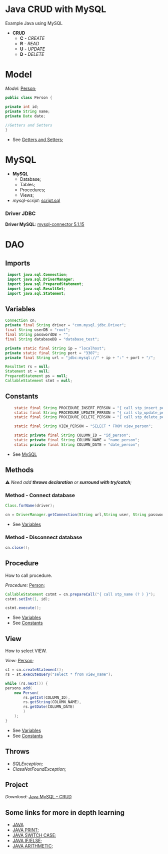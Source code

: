 Java CRUD with MySQL
======================

Example Java using MySQL

* **CRUD**
  *  **C** - _CREATE_
  *  **R** - _READ_
  *  **U** - _UPDATE_
  *  **D** - _DELETE_


# Model

_Model:_ [Person](src/model/Person.java);

```java
public class Person {

private int id;
private String name;
private Date date;
    
//Getters and Setters
}
```
* See [Getters and Setters](https://github.com/fefong/java_GettersAndSetters);

# MySQL


* **MySQL**
  * Database;
  * Tables;
  * Procedures;
  * Views;
* _mysql-script:_ [script.sql](scripts/SCRIPT.sql)


### Driver JDBC

**Driver MySQL**: [mysql-connector 5.1.15](https://github.com/fefong/java_mysql_crud/raw/master/libs/mysql-connector-java-5.1.15-bin.jar)


# DAO

## Imports

```java
 import java.sql.Connection;
 import java.sql.DriverManager;
 import java.sql.PreparedStatement;
 import java.sql.ResultSet;
 import java.sql.Statement;
```

## Variables

```java
Connection cn;
private final String driver = "com.mysql.jdbc.Driver";
final String userDB = "root";
final String passwordDB = "";
final String databaseDB = "database_test";

private static final String ip = "localhost";
private static final String port = "3307";
private final String url = "jdbc:mysql://" + ip + ":" + port + "/";

ResultSet rs = null;
Statement st = null;
PreparedStatement ps = null;
CallableStatement stmt = null;
```

## Constants

```java
	static final String PROCEDURE_INSERT_PERSON = "{ call stp_insert_person (?, ? ) }";
	static final String PROCEDURE_UPDATE_PERSON = "{ call stp_update_person (?, ?, ? ) }";
	static final String PROCEDURE_DELETE_PERSON = "{ call stp_delete_person (? ) }";

	static final String VIEW_PERSON = "SELECT * FROM view_person";

	static private final String COLUMN_ID = "id_person";
	static private final String COLUMN_NAME = "name_person";
	static private final String COLUMN_DATE = "date_person";
```
* See [MySQL](#MySQL)

## Methods

:warning: _Need add **throws declaration** or **surround with try/catch**;_

### Method - Connect database

```java
Class.forName(driver);

cn = DriverManager.getConnection(String url,String user, String password);
```
* See [Variables](#Variables)

### Method - Disconnect database

```java
cn.close();
```

## Procedure

How to call procedure.

_Procedure:_ [Person](src/dao/PersonDAO.java);

```java
CallableStatement cstmt = cn.prepareCall("{ call stp_name (? ) }");
cstmt.setInt(1, id);

cstmt.execute();
```
* See [Variables](#Variables)
* See [Constants](#Constants)

## View

How to select VIEW.

_View:_ [Person](src/dao/PersonDAO.java);

```java
st = cn.createStatement();
rs = st.executeQuery("select * from view_name");

while (rs.next()) {
persons.add(
    new Person(
        rs.getInt(COLUMN_ID),
        rs.getString(COLUMN_NAME), 
        rs.getDate(COLUMN_DATE)
        )
    );
}
```
* See [Variables](#Variables)
* See [Constants](#Constants)

## Throws

* _SQLException;_
* _ClassNotFoundException;_


## Project

_Download:_ [Java MySQL - CRUD](https://github.com/fefong/java_mysql_crud)

## Some links for more in depth learning

* [JAVA](https://github.com/search?q=fefong%2Fjava)
* [JAVA PRINT](https://github.com/fefong/java_print);
* [JAVA SWITCH CASE](https://github.com/fefong/java_switch);
* [JAVA IF/ELSE](https://github.com/fefong/java_ifElse);
* [JAVA ARITHMETIC](https://github.com/fefong/java_calculator);


